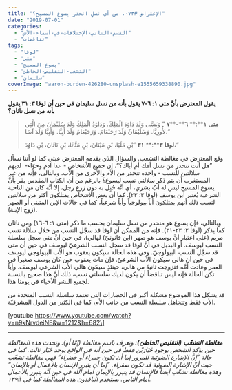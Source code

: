 ```yaml
---
title: "الإعتراض #٠٧٣، من أي نسلٍ انحدر يسوع المسيح؟"
date: "2019-07-01"
categories: 
  - "القسم-الثاني-الإختلافات-في-أسماء-الأش"
  - "تناقضات"
tags: 
  - "لوقا"
  - "متى"
  - "يسوع-المسيح"
  - "التشعب-التقليص-الخاطئ"
  - "سليمان"
coverImage: "aaron-burden-426280-unsplash-e1555659338890.jpg"
---
```


**يقول المعترض بأنَّ متى ١: ٦\-٧ يقول بأنه من نسل سليمان في حين أن لوقا ٣: ٣١ يقول بأنه من نسل ناثان؟**

> **متى** **١****:** **٦****\-****٧** ” وَيَسَّى وَلَدَ دَاوُدَ الْمَلِكَ. وَدَاوُدُ الْمَلِكُ وَلَدَ سُلَيْمَانَ مِنَ الَّتِي لأُورِيَّا. وَسُلَيْمَانُ وَلَدَ رَحَبْعَامَ. وَرَحَبْعَامُ وَلَدَ أَبِيَّا. وَأَبِيَّا وَلَدَ آسَا.“
> 
> **لوقا** **٣****:** **٣١** ”بْنِ مَلَيَا، بْنِ مَيْنَانَ، بْنِ مَتَّاثَا، بْنِ نَاثَانَ، بْنِ دَاوُدَ،“

وقع المعترض في مغالطة التشعب. والسؤال الذي يقدمه المعترض عبثي كما لو أننا نسأل ”هل أنت تنحدر من نسل أمك أم أباك؟“، إن جميع الأشخاص - عدا آدم وحوّاء\-  لديهم سلالتين للنسب - واحدة تنحدر من الأم والأُخرى من الأب. وبالتالي، فإنه من غير المستغرب أن يتم ذكر سلالتي نسب ليسوع؟ بالرغم من أن الكتاب المقدس يقر بأنَّ يسوع المسيح ليس له أبٌ بشري، أي أنَّه حُبِل به دون زرع رجل، إلا أنَّه كان من الناحية الشرعية يُعتبر ابن يوسف (لوقا ٣: ٢٣). كما أن بعض الأشخاص يمتلكون أكثر من سلالتين لنسب ذلك أنهم يمتلكون أباً بيولوجياً وأباً شرعياً، كما في حالات الإبن المتبنى أو الصهر (زوج الإبنة).

وبالتالي، فإن يسوع هو منحدر من نسل سليمان بحسب ما ذكر (متى ١: ٦\-١٦) ومن ناثان كما يذكر (لوقا ٣: ٢٣\-٣١). فإنه من الممكن أن لوقا قد سجَّل النسب من خلال سلالة نسب مريم (على اعتبار أنَّ يوسف هو صهر (ابن قانونيّ) لهالي)، في حين أنَّ متى سجل سلسلة النسب ليوسف. أو البديل في أنَّ لوقا قد سجل النسب الشرعيّ ليوسف في حين أن متى قد سجَّل النسب البيولوجيّ. وفي هذه الحالة سيكون يعقوب هو الأب البيولوجي ليوسف في حين أن هالي سيكون الأب الشرعيّ. فإن مات يعقوب حين كان يوسف صغيراً في العمر وعادت أمَّه فتزوجت ثانيةً من هالي، حينئذٍ سيكون هالي الأب الشرعي ليوسف. وأياً تكن الحالة فإنه ليس تناقضاً أن يكون لديك سلسلتي نسب، ذلك أنَّ هذا صحيح بالنسبة لجميع البشر الأحياء في يومنا هذا.

قد يشكل هذا الموضوع مشكلة أكبر في الحضارات التي تعتمد سلسلة النسب المنحدة من الأب فقط وتتجاهل سلسلة النسب من جانب الأم، كما في الكثير من الدول المشرقيّة.

\[youtube https://www.youtube.com/watch?v=n9kNrvdeiNE&w=1212&h=682\]

* * *

_**مغالطة** **التشعّب** **(****التقليص** **الخاطئ****):** وتعرف باسم مغالطة (إمّا أو). وتحدث هذه المغالطة حين يؤكد الشخص بوجود خَيَارَيْن فقط في حين أنه في الواقع يوجد خَيَار ثالث. كما في حالة ”إنَّ الإشارة الضوئية للمرور إما أن تكون حمراء أو خضراء“ فهي مغالطة تشعّب حيث أنّ الإشارة الضوئية قد تكون صفراء. ”إما أن يتبرر الإنسان بالأعمال أو بالإيمان“ وهذه مغالطة تشعّب أيضاً فالإنسان قد يتبرر بالإيمان أمام الله في حين أنَّه يتبرر بالأعمال أمام الناس. يستخدم الناقدون هذه المغالطة كما في #١٣٩._
